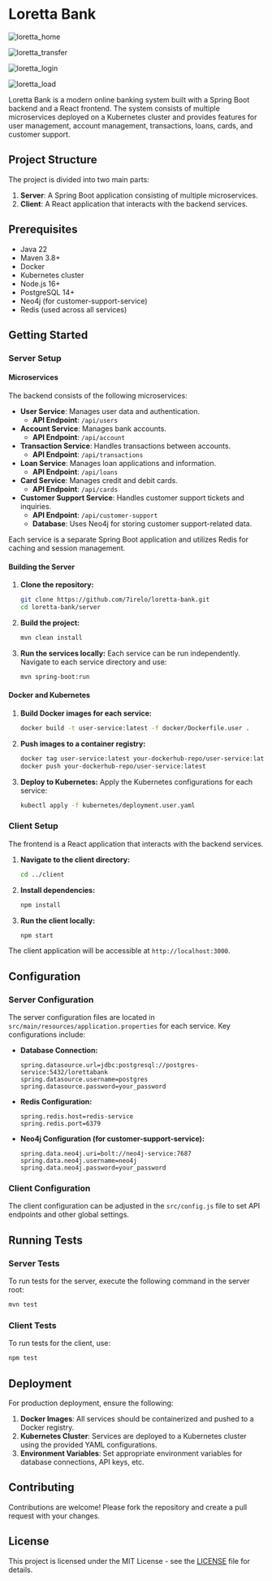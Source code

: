 # Loretta Bank

![loretta_home](https://github.com/user-attachments/assets/931188dc-e208-4cd9-b490-4ee2da1db25e)

![loretta_transfer](https://github.com/user-attachments/assets/b1ca33b2-d9bb-4bde-8056-898a13f551d9)

![loretta_login](https://github.com/user-attachments/assets/419bc0ee-1603-4791-9042-bef949005428)

![loretta_load](https://github.com/user-attachments/assets/5ed0e259-9a34-401c-ae56-07bb974d81d3)

Loretta Bank is a modern online banking system built with a Spring Boot backend and a React frontend. The system consists of multiple microservices deployed on a Kubernetes cluster and provides features for user management, account management, transactions, loans, cards, and customer support.

## Project Structure

The project is divided into two main parts:

1. **Server**: A Spring Boot application consisting of multiple microservices.
2. **Client**: A React application that interacts with the backend services.

## Prerequisites

- Java 22
- Maven 3.8+
- Docker
- Kubernetes cluster
- Node.js 16+
- PostgreSQL 14+
- Neo4j (for customer-support-service)
- Redis (used across all services)

## Getting Started

### Server Setup

#### Microservices

The backend consists of the following microservices:

- **User Service**: Manages user data and authentication.
  - **API Endpoint**: `/api/users`
- **Account Service**: Manages bank accounts.
  - **API Endpoint**: `/api/account`
- **Transaction Service**: Handles transactions between accounts.
  - **API Endpoint**: `/api/transactions`
- **Loan Service**: Manages loan applications and information.
  - **API Endpoint**: `/api/loans`
- **Card Service**: Manages credit and debit cards.
  - **API Endpoint**: `/api/cards`
- **Customer Support Service**: Handles customer support tickets and inquiries.
  - **API Endpoint**: `/api/customer-support`
  - **Database**: Uses Neo4j for storing customer support-related data.

Each service is a separate Spring Boot application and utilizes Redis for caching and session management.

#### Building the Server

1. **Clone the repository:**
   ```bash
   git clone https://github.com/7irelo/loretta-bank.git
   cd loretta-bank/server
   ```

2. **Build the project:**
   ```bash
   mvn clean install
   ```

3. **Run the services locally:**
   Each service can be run independently. Navigate to each service directory and use:
   ```bash
   mvn spring-boot:run
   ```

#### Docker and Kubernetes

1. **Build Docker images for each service:**
   ```bash
   docker build -t user-service:latest -f docker/Dockerfile.user .
   ```

2. **Push images to a container registry:**
   ```bash
   docker tag user-service:latest your-dockerhub-repo/user-service:latest
   docker push your-dockerhub-repo/user-service:latest
   ```

3. **Deploy to Kubernetes:**
   Apply the Kubernetes configurations for each service:
   ```bash
   kubectl apply -f kubernetes/deployment.user.yaml
   ```

### Client Setup

The frontend is a React application that interacts with the backend services.

1. **Navigate to the client directory:**
   ```bash
   cd ../client
   ```

2. **Install dependencies:**
   ```bash
   npm install
   ```

3. **Run the client locally:**
   ```bash
   npm start
   ```

The client application will be accessible at `http://localhost:3000`.

## Configuration

### Server Configuration

The server configuration files are located in `src/main/resources/application.properties` for each service. Key configurations include:

- **Database Connection:**
  ```properties
  spring.datasource.url=jdbc:postgresql://postgres-service:5432/lorettabank
  spring.datasource.username=postgres
  spring.datasource.password=your_password
  ```

- **Redis Configuration:**
  ```properties
  spring.redis.host=redis-service
  spring.redis.port=6379
  ```

- **Neo4j Configuration (for customer-support-service):**
  ```properties
  spring.data.neo4j.uri=bolt://neo4j-service:7687
  spring.data.neo4j.username=neo4j
  spring.data.neo4j.password=your_password
  ```

### Client Configuration

The client configuration can be adjusted in the `src/config.js` file to set API endpoints and other global settings.

## Running Tests

### Server Tests

To run tests for the server, execute the following command in the server root:

```bash
mvn test
```

### Client Tests

To run tests for the client, use:

```bash
npm test
```

## Deployment

For production deployment, ensure the following:

1. **Docker Images**: All services should be containerized and pushed to a Docker registry.
2. **Kubernetes Cluster**: Services are deployed to a Kubernetes cluster using the provided YAML configurations.
3. **Environment Variables**: Set appropriate environment variables for database connections, API keys, etc.

## Contributing

Contributions are welcome! Please fork the repository and create a pull request with your changes.

## License

This project is licensed under the MIT License - see the [LICENSE](LICENSE) file for details.
